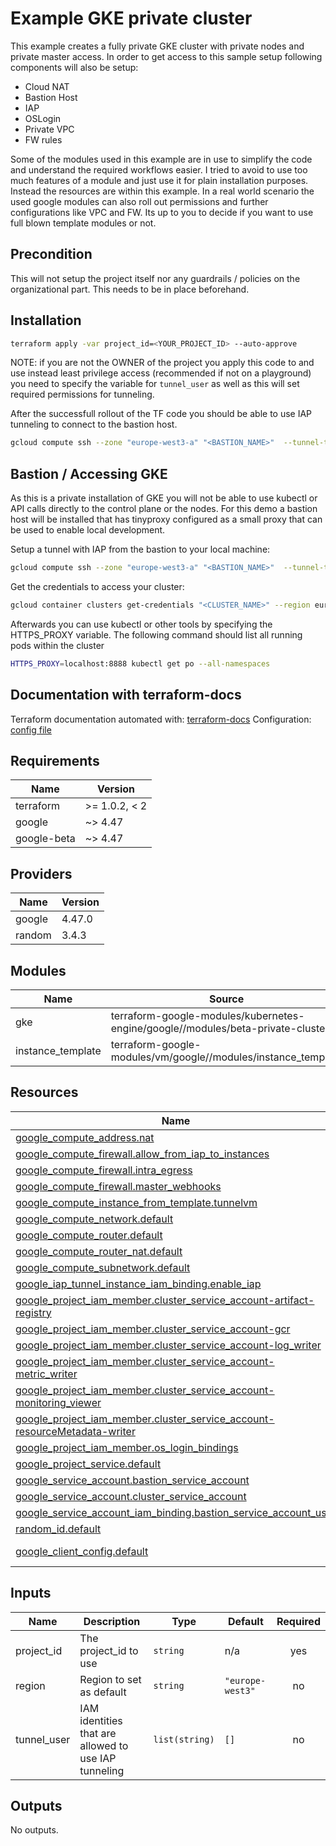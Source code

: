 # Example GKE private cluster

This example creates a fully private GKE cluster with private nodes and private master access.
In order to get access to this sample setup following components will also be setup:

- Cloud NAT
- Bastion Host
- IAP
- OSLogin
- Private VPC
- FW rules

Some of the modules used in this example are in use to simplify the code and understand the required workflows easier. I tried to avoid to use too much features of a module and just use it for plain installation purposes. Instead the resources are within this example.
In a real world scenario the used google modules can also roll out permissions and further configurations like VPC and FW. Its up to you to decide if you want to use full blown template modules or not.

## Precondition

This will not setup the project itself nor any guardrails / policies on the organizational part. This needs to be in place beforehand.

## Installation

```bash
terraform apply -var project_id=<YOUR_PROJECT_ID> --auto-approve
```

NOTE: if you are not the OWNER of the project you apply this code to and use instead least privilege access (recommended if not on a playground) you need to specify the variable for `tunnel_user` as well as this will set required permissions for tunneling.

After the successfull rollout of the TF code you should be able to use IAP tunneling to connect to the bastion host.

```bash
gcloud compute ssh --zone "europe-west3-a" "<BASTION_NAME>"  --tunnel-through-iap --project "<YOUR_PROJECT_ID>"
```

## Bastion / Accessing GKE

As this is a private installation of GKE you will not be able to use kubectl or API calls directly to the control plane or the nodes. For this demo a bastion host will be installed that has tinyproxy configured as a small proxy that can be used to enable local development.

Setup a tunnel with IAP from the bastion to your local machine:

```bash
gcloud compute ssh --zone "europe-west3-a" "<BASTION_NAME>"  --tunnel-through-iap --project "<YOUR_PROJECT_ID>" -- -L 8888:localhost:8888 -N -q -f
```

Get the credentials to access your cluster:

```bash
gcloud container clusters get-credentials "<CLUSTER_NAME>" --region europe-west3 --project "<YOUR_PROJECT_ID>"
```

Afterwards you can use kubectl or other tools by specifying the HTTPS_PROXY variable. The following command should list all running pods within the cluster

```bash
HTTPS_PROXY=localhost:8888 kubectl get po --all-namespaces
```

<!-- BEGIN_TF_DOCS -->
## Documentation with terraform-docs

Terraform documentation automated with: [terraform-docs](https://github.com/terraform-docs/terraform-docs)
Configuration: [config file](../.terraform-docs.yml)

## Requirements

| Name | Version |
|------|---------|
| terraform | >= 1.0.2, < 2 |
| google | ~> 4.47 |
| google-beta | ~> 4.47 |

## Providers

| Name | Version |
|------|---------|
| google | 4.47.0 |
| random | 3.4.3 |

## Modules

| Name | Source | Version |
|------|--------|---------|
| gke | terraform-google-modules/kubernetes-engine/google//modules/beta-private-cluster | n/a |
| instance\_template | terraform-google-modules/vm/google//modules/instance_template | n/a |

## Resources

| Name | Type |
|------|------|
| [google_compute_address.nat](https://registry.terraform.io/providers/hashicorp/google/latest/docs/resources/compute_address) | resource |
| [google_compute_firewall.allow_from_iap_to_instances](https://registry.terraform.io/providers/hashicorp/google/latest/docs/resources/compute_firewall) | resource |
| [google_compute_firewall.intra_egress](https://registry.terraform.io/providers/hashicorp/google/latest/docs/resources/compute_firewall) | resource |
| [google_compute_firewall.master_webhooks](https://registry.terraform.io/providers/hashicorp/google/latest/docs/resources/compute_firewall) | resource |
| [google_compute_instance_from_template.tunnelvm](https://registry.terraform.io/providers/hashicorp/google/latest/docs/resources/compute_instance_from_template) | resource |
| [google_compute_network.default](https://registry.terraform.io/providers/hashicorp/google/latest/docs/resources/compute_network) | resource |
| [google_compute_router.default](https://registry.terraform.io/providers/hashicorp/google/latest/docs/resources/compute_router) | resource |
| [google_compute_router_nat.default](https://registry.terraform.io/providers/hashicorp/google/latest/docs/resources/compute_router_nat) | resource |
| [google_compute_subnetwork.default](https://registry.terraform.io/providers/hashicorp/google/latest/docs/resources/compute_subnetwork) | resource |
| [google_iap_tunnel_instance_iam_binding.enable_iap](https://registry.terraform.io/providers/hashicorp/google/latest/docs/resources/iap_tunnel_instance_iam_binding) | resource |
| [google_project_iam_member.cluster_service_account-artifact-registry](https://registry.terraform.io/providers/hashicorp/google/latest/docs/resources/project_iam_member) | resource |
| [google_project_iam_member.cluster_service_account-gcr](https://registry.terraform.io/providers/hashicorp/google/latest/docs/resources/project_iam_member) | resource |
| [google_project_iam_member.cluster_service_account-log_writer](https://registry.terraform.io/providers/hashicorp/google/latest/docs/resources/project_iam_member) | resource |
| [google_project_iam_member.cluster_service_account-metric_writer](https://registry.terraform.io/providers/hashicorp/google/latest/docs/resources/project_iam_member) | resource |
| [google_project_iam_member.cluster_service_account-monitoring_viewer](https://registry.terraform.io/providers/hashicorp/google/latest/docs/resources/project_iam_member) | resource |
| [google_project_iam_member.cluster_service_account-resourceMetadata-writer](https://registry.terraform.io/providers/hashicorp/google/latest/docs/resources/project_iam_member) | resource |
| [google_project_iam_member.os_login_bindings](https://registry.terraform.io/providers/hashicorp/google/latest/docs/resources/project_iam_member) | resource |
| [google_project_service.default](https://registry.terraform.io/providers/hashicorp/google/latest/docs/resources/project_service) | resource |
| [google_service_account.bastion_service_account](https://registry.terraform.io/providers/hashicorp/google/latest/docs/resources/service_account) | resource |
| [google_service_account.cluster_service_account](https://registry.terraform.io/providers/hashicorp/google/latest/docs/resources/service_account) | resource |
| [google_service_account_iam_binding.bastion_service_account_user](https://registry.terraform.io/providers/hashicorp/google/latest/docs/resources/service_account_iam_binding) | resource |
| [random_id.default](https://registry.terraform.io/providers/hashicorp/random/latest/docs/resources/id) | resource |
| [google_client_config.default](https://registry.terraform.io/providers/hashicorp/google/latest/docs/data-sources/client_config) | data source |

## Inputs

| Name | Description | Type | Default | Required |
|------|-------------|------|---------|:--------:|
| project\_id | The project\_id to use | `string` | n/a | yes |
| region | Region to set as default | `string` | `"europe-west3"` | no |
| tunnel\_user | IAM identities that are allowed to use IAP tunneling | `list(string)` | `[]` | no |

## Outputs

No outputs.
<!-- END_TF_DOCS -->